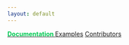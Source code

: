 ```yaml
---
layout: default
---
```


 [ <font color="#00C853"><b> Documentation </b></font>](./documentation.html)        [Examples](./examples.html)        [Contributors](./contributors.html)

